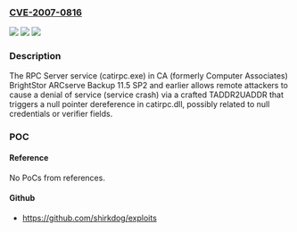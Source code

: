 ### [CVE-2007-0816](https://cve.mitre.org/cgi-bin/cvename.cgi?name=CVE-2007-0816)
![](https://img.shields.io/static/v1?label=Product&message=n%2Fa&color=blue)
![](https://img.shields.io/static/v1?label=Version&message=n%2Fa&color=blue)
![](https://img.shields.io/static/v1?label=Vulnerability&message=n%2Fa&color=brighgreen)

### Description

The RPC Server service (catirpc.exe) in CA (formerly Computer Associates) BrightStor ARCserve Backup 11.5 SP2 and earlier allows remote attackers to cause a denial of service (service crash) via a crafted TADDR2UADDR that triggers a null pointer dereference in catirpc.dll, possibly related to null credentials or verifier fields.

### POC

#### Reference
No PoCs from references.

#### Github
- https://github.com/shirkdog/exploits

